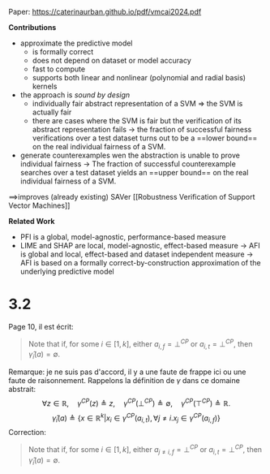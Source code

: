Paper: https://caterinaurban.github.io/pdf/vmcai2024.pdf

**Contributions**
- approximate the predictive model
	- is formally correct
	- does not depend on dataset or model accuracy
	- fast to compute
	- supports both linear and nonlinear (polynomial and radial basis) kernels
- the approach is _sound by design_
	- individually fair abstract representation of a SVM => the SVM is actually fair
	- there are cases where the SVM is fair but the verification of its abstract representation fails
	-> the fraction of successful fairness verifications over a test dataset turns out to be a ==lower bound== on the real individual fairness of a SVM.
- generate counterexamples wen the abstraction is unable to prove individual fairness
	-> The fraction of successful counterexample searches over a test dataset yields an ==upper bound== on the real individual fairness of a SVM.
	
==>improves (already existing) SAVer [[Robustness Verification of Support Vector Machines]]

**Related Work**
- PFI is a global, model-agnostic, performance-based measure
- LIME and SHAP are local, model-agnostic, effect-based measure
-> AFI is global and local, effect-based and dataset independent measure
-> AFI is based on a formally correct-by-construction approximation of the underlying predictive
model


# 3.2
Page 10, il est écrit:
> Note that if, for some $i ∈ [1, k]$, either $a_{i,f} = ⊥^{CP}$ or $a_{i,t} = ⊥^{CP}$, then $\hat{γ}_i(a) = ∅$.

Remarque: je ne suis pas d'accord, il y a une faute de frappe ici ou une faute de raisonnement. Rappelons la définition de $\gamma$ dans ce domaine abstrait:
$$
∀z ∈ \mathbb{R},\quad \gamma^{CP}(z) ≜ z, \quad \gamma^{CP}(⊥^{CP}) ≜ ∅, \quad \gamma^{CP}(⊤^{CP}) ≜ \mathbb{R}.
$$$$\hat{γ}_i(a) ≜ \{x ∈ \mathbb{R}^k | x_i ∈ γ^{CP}(a_{i,t}), ∀j \neq i. x_j ∈ γ^{CP}(a_{i,f})\}$$
Correction:
> Note that if, for some $i ∈ [1, k]$, either $a_{j\neq i,f} = ⊥^{CP}$ or $a_{i,t} = ⊥^{CP}$, then $\hat{γ}_i(a) = ∅$.

